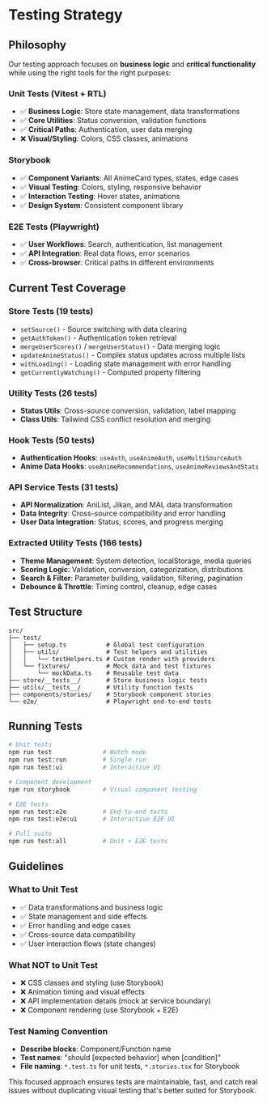 # Testing Strategy

## Philosophy

Our testing approach focuses on **business logic** and **critical functionality** while using the right tools for the right purposes:

### Unit Tests (Vitest + RTL)
- ✅ **Business Logic**: Store state management, data transformations
- ✅ **Core Utilities**: Status conversion, validation functions  
- ✅ **Critical Paths**: Authentication, user data merging
- ❌ **Visual/Styling**: Colors, CSS classes, animations

### Storybook 
- ✅ **Component Variants**: All AnimeCard types, states, edge cases
- ✅ **Visual Testing**: Colors, styling, responsive behavior
- ✅ **Interaction Testing**: Hover states, animations
- ✅ **Design System**: Consistent component library

### E2E Tests (Playwright)
- ✅ **User Workflows**: Search, authentication, list management
- ✅ **API Integration**: Real data flows, error scenarios
- ✅ **Cross-browser**: Critical paths in different environments

## Current Test Coverage

### Store Tests (19 tests)
- `setSource()` - Source switching with data clearing
- `getAuthToken()` - Authentication token retrieval
- `mergeUserScores()` / `mergeUserStatus()` - Data merging logic
- `updateAnimeStatus()` - Complex status updates across multiple lists
- `withLoading()` - Loading state management with error handling
- `getCurrentlyWatching()` - Computed property filtering

### Utility Tests (26 tests)
- **Status Utils**: Cross-source conversion, validation, label mapping
- **Class Utils**: Tailwind CSS conflict resolution and merging

### Hook Tests (50 tests)
- **Authentication Hooks**: `useAuth`, `useAnimeAuth`, `useMultiSourceAuth`
- **Anime Data Hooks**: `useAnimeRecommendations`, `useAnimeReviewsAndStats`

### API Service Tests (31 tests)
- **API Normalization**: AniList, Jikan, and MAL data transformation
- **Data Integrity**: Cross-source compatibility and error handling
- **User Data Integration**: Status, scores, and progress merging

### Extracted Utility Tests (166 tests)
- **Theme Management**: System detection, localStorage, media queries
- **Scoring Logic**: Validation, conversion, categorization, distributions
- **Search & Filter**: Parameter building, validation, filtering, pagination
- **Debounce & Throttle**: Timing control, cleanup, edge cases

## Test Structure

```
src/
├── test/
│   ├── setup.ts           # Global test configuration
│   ├── utils/             # Test helpers and utilities
│   │   └── testHelpers.ts # Custom render with providers
│   └── fixtures/          # Mock data and test fixtures
│       └── mockData.ts    # Reusable test data
├── store/__tests__/       # Store business logic tests
├── utils/__tests__/       # Utility function tests
├── components/stories/    # Storybook component stories
└── e2e/                   # Playwright end-to-end tests
```

## Running Tests

```bash
# Unit tests
npm run test              # Watch mode
npm run test:run          # Single run
npm run test:ui           # Interactive UI

# Component development
npm run storybook         # Visual component testing

# E2E tests
npm run test:e2e          # End-to-end tests
npm run test:e2e:ui       # Interactive E2E UI

# Full suite
npm run test:all          # Unit + E2E tests
```

## Guidelines

### What to Unit Test
- ✅ Data transformations and business logic
- ✅ State management and side effects
- ✅ Error handling and edge cases
- ✅ Cross-source data compatibility
- ✅ User interaction flows (state changes)

### What NOT to Unit Test
- ❌ CSS classes and styling (use Storybook)
- ❌ Animation timing and visual effects
- ❌ API implementation details (mock at service boundary)
- ❌ Component rendering (use Storybook + E2E)

### Test Naming Convention
- **Describe blocks**: Component/Function name
- **Test names**: "should [expected behavior] when [condition]"
- **File naming**: `*.test.ts` for unit tests, `*.stories.tsx` for Storybook

This focused approach ensures tests are maintainable, fast, and catch real issues without duplicating visual testing that's better suited for Storybook.